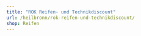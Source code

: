 ```yaml
---
title: "ROK Reifen- und Technikdiscount"
url: /heilbronn/rok-reifen-und-technikdiscount/
shop: Reifen
---
```


